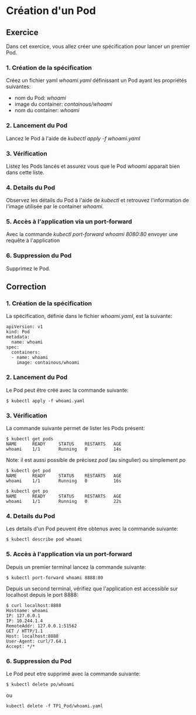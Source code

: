 # Création d'un Pod

## Exercice

Dans cet exercice, vous allez créer une spécification pour lancer un premier Pod.

### 1. Création de la spécification

Créez un fichier yaml *whoami.yaml* définissant un Pod ayant les propriétés suivantes:
- nom du Pod: *whoami*
- image du container: *containous/whoami*
- nom du container: *whoami*

### 2. Lancement du Pod

Lancez le Pod à l'aide de *kubectl apply -f whoami.yaml*

### 3. Vérification

Listez les Pods lancés et assurez vous que le Pod *whoami* apparait bien dans cette liste.

### 4. Details du Pod

Observez les détails du Pod à l'aide de *kubectl* et retrouvez l'information de l'image utilisée par le container *whoami*.

### 5. Accès à l'application via un port-forward

Avec la commande *kubectl port-forward whoami 8080:80* envoyer une requête à l'application

### 6. Suppression du Pod

Supprimez le Pod.


## Correction

### 1. Création de la spécification

La spécification, définie dans le fichier *whoami.yaml*, est la suivante:

```
apiVersion: v1             
kind: Pod                  
metadata:
  name: whoami
spec:
  containers:
  - name: whoami
    image: containous/whoami
```

### 2. Lancement du Pod

Le Pod peut être créé avec la commande suivante:

```
$ kubectl apply -f whoami.yaml
```

### 3. Vérification

La commande suivante permet de lister les Pods présent:

```
$ kubectl get pods
NAME      READY     STATUS    RESTARTS   AGE
whoami    1/1       Running   0          14s
```

Note: il est aussi possible de précisez *pod* (au singulier) ou simplement *po*

```
$ kubectl get pod
NAME      READY     STATUS    RESTARTS   AGE
whoami    1/1       Running   0          16s

$ kubectl get po
NAME      READY     STATUS    RESTARTS   AGE
whoami    1/1       Running   0          22s
```

### 4. Details du Pod

Les details d'un Pod peuvent être obtenus avec la commande suivante:

```
$ kubectl describe pod whoami
```

### 5. Accès à l'application via un port-forward

Depuis un premier terminal lancez la commande suivante:

```
$ kubectl port-forward whoami 8888:80
```

Depuis un second terminal, vérifiez que l'application est accessible sur localhost depuis le port 8888:

```
$ curl localhost:8888
Hostname: whoami
IP: 127.0.0.1
IP: 10.244.1.4
RemoteAddr: 127.0.0.1:51562
GET / HTTP/1.1
Host: localhost:8888
User-Agent: curl/7.64.1
Accept: */*
```


### 6. Suppression du Pod

Le Pod peut etre supprimé avec la commande suivante:

```
$ kubectl delete po/whoami
```

ou

```
kubectl delete -f TP1_Pod/whoami.yaml
```